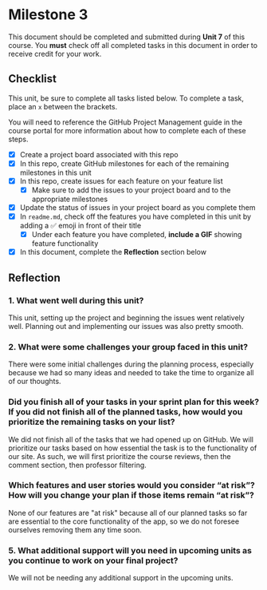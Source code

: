 # Milestone 3

This document should be completed and submitted during **Unit 7** of this course. You **must** check off all completed tasks in this document in order to receive credit for your work.

## Checklist

This unit, be sure to complete all tasks listed below. To complete a task, place an `x` between the brackets.

You will need to reference the GitHub Project Management guide in the course portal for more information about how to complete each of these steps.

- [X] Create a project board associated with this repo
- [X] In this repo, create GitHub milestones for each of the remaining milestones in this unit
- [X] In this repo, create issues for each feature on your feature list
  - [X] Make sure to add the issues to your project board and to the appropriate milestones
- [X] Update the status of issues in your project board as you complete them
- [X] In `readme.md`, check off the features you have completed in this unit by adding a ✅ emoji in front of their title
  - [X] Under each feature you have completed, **include a GIF** showing feature functionality
- [X] In this document, complete the **Reflection** section below

## Reflection

### 1. What went well during this unit?

This unit, setting up the project and beginning the issues went relatively well. Planning out and implementing our issues was also pretty smooth.

### 2. What were some challenges your group faced in this unit?

There were some initial challenges during the planning process, especially because we had so many ideas and needed to take the time to organize all of our thoughts.

### Did you finish all of your tasks in your sprint plan for this week? If you did not finish all of the planned tasks, how would you prioritize the remaining tasks on your list?

We did not finish all of the tasks that we had opened up on GitHub. We will prioritize our tasks based on how essential the task is to the functionality of our site. As such, we will first prioritize the course reviews, then the comment section, then professor filtering.

### Which features and user stories would you consider “at risk”? How will you change your plan if those items remain “at risk”?

None of our features are "at risk" because all of our planned tasks so far are essential to the core functionality of the app, so we do not foresee ourselves removing them any time soon.

### 5. What additional support will you need in upcoming units as you continue to work on your final project?

We will not be needing any additional support in the upcoming units.